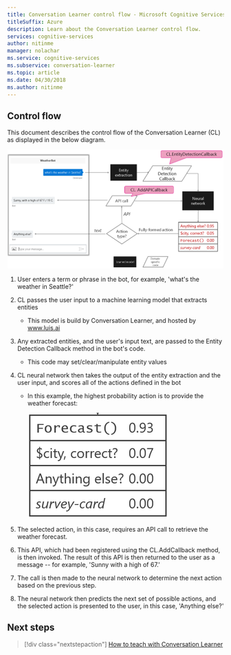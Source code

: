 ```yaml
---
title: Conversation Learner control flow - Microsoft Cognitive Services | Microsoft Docs
titleSuffix: Azure
description: Learn about the Conversation Learner control flow.
services: cognitive-services
author: nitinme
manager: nolachar
ms.service: cognitive-services
ms.subservice: conversation-learner
ms.topic: article
ms.date: 04/30/2018
ms.author: nitinme
---
```


## Control flow

This document describes the control flow of the Conversation Learner (CL) as displayed in the below diagram.

![](media/controlflow.PNG)

1. User enters a term or phrase in the bot, for example, 'what's the weather in Seattle?'
1. CL passes the user input to a machine learning model that extracts entities
   - This model is build by Conversation Learner, and hosted by www.luis.ai
1. Any extracted entities, and the user's input text, are passed to the Entity Detection Callback method in the bot's code.
    - This code may set/clear/manipulate entity values
1. CL neural network then takes the output of the entity extraction and the user input, and scores all of the actions defined in the bot
   - In this example, the highest probability action is to provide the weather forecast:

     ![](media/controlflow_forecast.PNG)

1. The selected action, in this case, requires an API call to retrieve the weather forecast. 
1. This API, which had been registered using the CL.AddCallback method, is then invoked.  The result of this API is then returned to the user as a message -- for example, 'Sunny with a high of 67.'
1. The call is then made to the neural network to determine the next action based on the previous step.
1. The neural network then predicts the next set of possible actions, and the selected action is presented to the user, in this case, 'Anything else?'

## Next steps

> [!div class="nextstepaction"]
> [How to teach with Conversation Learner](./how-to-teach-cl.md)
